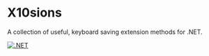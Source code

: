 # X10sions

A collection of useful, keyboard saving extension methods for .NET.

[![.NET](https://github.com/daniel-chenery/X10sions/actions/workflows/dotnet.yml/badge.svg)](https://github.com/daniel-chenery/X10sions/actions/workflows/dotnet.yml)